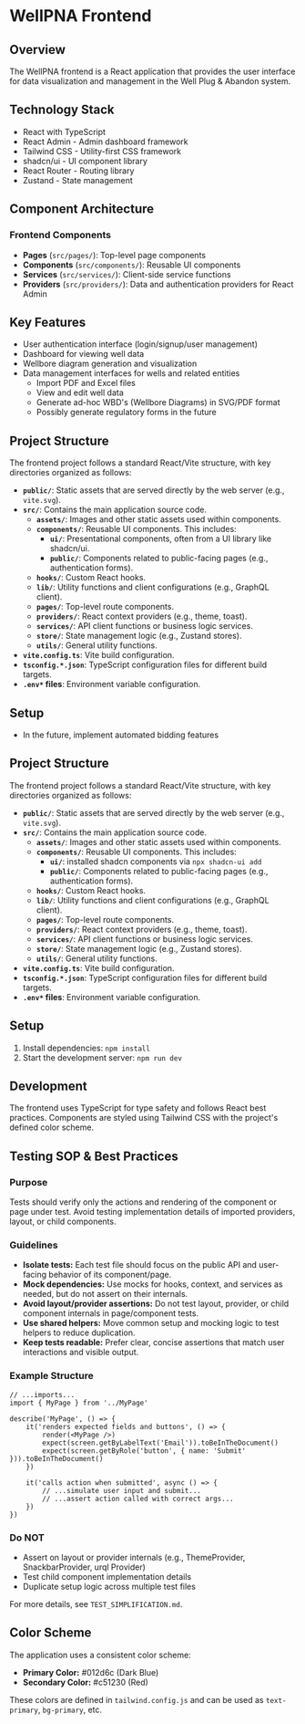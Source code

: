 # WellPNA Frontend

## Overview

The WellPNA frontend is a React application that provides the user interface for data visualization and management in the Well Plug & Abandon system.

## Technology Stack

- React with TypeScript
- React Admin - Admin dashboard framework
- Tailwind CSS - Utility-first CSS framework
- shadcn/ui - UI component library
- React Router - Routing library
- Zustand - State management

## Component Architecture

### Frontend Components

- **Pages** (`src/pages/`): Top-level page components
- **Components** (`src/components/`): Reusable UI components
- **Services** (`src/services/`): Client-side service functions
- **Providers** (`src/providers/`): Data and authentication providers for React Admin

## Key Features

- User authentication interface (login/signup/user management)
- Dashboard for viewing well data
- Wellbore diagram generation and visualization
- Data management interfaces for wells and related entities
  - Import PDF and Excel files
  - View and edit well data
  - Generate ad-hoc WBD's (Wellbore Diagrams) in SVG/PDF format
  - Possibly generate regulatory forms in the future
 ## Project Structure
 
 The frontend project follows a standard React/Vite structure, with key directories organized as follows:
 
 -   **`public/`**: Static assets that are served directly by the web server (e.g., `vite.svg`).
 -   **`src/`**: Contains the main application source code.
     -   **`assets/`**: Images and other static assets used within components.
     -   **`components/`**: Reusable UI components. This includes:
         -   **`ui/`**: Presentational components, often from a UI library like shadcn/ui.
         -   **`public/`**: Components related to public-facing pages (e.g., authentication forms).
     -   **`hooks/`**: Custom React hooks.
     -   **`lib/`**: Utility functions and client configurations (e.g., GraphQL client).
     -   **`pages/`**: Top-level route components.
     -   **`providers/`**: React context providers (e.g., theme, toast).
     -   **`services/`**: API client functions or business logic services.
     -   **`store/`**: State management logic (e.g., Zustand stores).
     -   **`utils/`**: General utility functions.
 -   **`vite.config.ts`**: Vite build configuration.
 -   **`tsconfig.*.json`**: TypeScript configuration files for different build targets.
 -   **`.env*` files**: Environment variable configuration.
 
 ## Setup
- In the future, implement automated bidding features

## Project Structure

The frontend project follows a standard React/Vite structure, with key directories organized as follows:

-   **`public/`**: Static assets that are served directly by the web server (e.g., `vite.svg`).
-   **`src/`**: Contains the main application source code.
    -   **`assets/`**: Images and other static assets used within components.
    -   **`components/`**: Reusable UI components. This includes:
        -   **`ui/`**: installed shadcn components via `npx shadcn-ui add`
        -   **`public/`**: Components related to public-facing pages (e.g., authentication forms).
    -   **`hooks/`**: Custom React hooks.
    -   **`lib/`**: Utility functions and client configurations (e.g., GraphQL client).
    -   **`pages/`**: Top-level route components.
    -   **`providers/`**: React context providers (e.g., theme, toast).
    -   **`services/`**: API client functions or business logic services.
    -   **`store/`**: State management logic (e.g., Zustand stores).
    -   **`utils/`**: General utility functions.
-   **`vite.config.ts`**: Vite build configuration.
-   **`tsconfig.*.json`**: TypeScript configuration files for different build targets.
-   **`.env*` files**: Environment variable configuration.

## Setup

1. Install dependencies: `npm install`
2. Start the development server: `npm run dev`

## Development

The frontend uses TypeScript for type safety and follows React best practices. Components are styled using Tailwind CSS with the project's defined color scheme.

## Testing SOP & Best Practices

### Purpose
Tests should verify only the actions and rendering of the component or page under test. Avoid testing implementation details of imported providers, layout, or child components.

### Guidelines

- **Isolate tests:** Each test file should focus on the public API and user-facing behavior of its component/page.
- **Mock dependencies:** Use mocks for hooks, context, and services as needed, but do not assert on their internals.
- **Avoid layout/provider assertions:** Do not test layout, provider, or child component internals in page/component tests.
- **Use shared helpers:** Move common setup and mocking logic to test helpers to reduce duplication.
- **Keep tests readable:** Prefer clear, concise assertions that match user interactions and visible output.

### Example Structure

```tsx
// ...imports...
import { MyPage } from '../MyPage'

describe('MyPage', () => {
    it('renders expected fields and buttons', () => {
        render(<MyPage />)
        expect(screen.getByLabelText('Email')).toBeInTheDocument()
        expect(screen.getByRole('button', { name: 'Submit' })).toBeInTheDocument()
    })

    it('calls action when submitted', async () => {
        // ...simulate user input and submit...
        // ...assert action called with correct args...
    })
})
```

### Do NOT
- Assert on layout or provider internals (e.g., ThemeProvider, SnackbarProvider, urql Provider)
- Test child component implementation details
- Duplicate setup logic across multiple test files

For more details, see `TEST_SIMPLIFICATION.md`.

## Color Scheme

The application uses a consistent color scheme:

- **Primary Color:** #012d6c (Dark Blue)
- **Secondary Color:** #c51230 (Red)

These colors are defined in `tailwind.config.js` and can be used as `text-primary`, `bg-primary`, etc.
